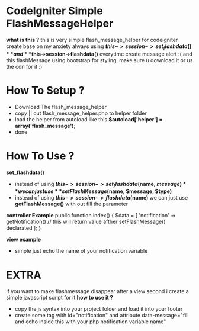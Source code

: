 # CodeIgniter Simple FlashMessageHelper

**what is this ?**
 this is very simple flash_message_helper for codeigniter create base on my anxiety 
 always using **$this->session->set_flashdata()** and **$this->session->flashdata()** everytime create message alert :(
 and this flashMessage using bootstrap for styling, make sure u download it or us the cdn for it :)

 # How To Setup ? 
 - Download The flash_message_helper
 - copy || cut flash_message_helper.php to helper folder
 - load the helper from autoload like this **$autoload['helper'] = array('flash_message');**
 - done

 # How To Use ?
 **set_flashdata()**
 - instead of using **$this->session->set_flashdata($name, $message)** we can just use **setFlashMessage($name, $message, $type)**
 - instead of using **$this->session->flashdata($name)** we can just use **getFlashMessage()** with out fill the parameter

 **controller Example**
 public function index()
 {
 	$data = [
 		'notification' => getNotification() // this will return value afther setFlashMessage() declarated
 	];
 }

 **view example**
 - simple just echo the name of your notification variable

 # EXTRA
 if you want to make flashmessage disappear after a view second i create a simple javascript script for it
 **how to use it ?**
 - copy the js syntax into your project folder and load it into your footer
 - create some tag with id="notification" and attribute data-message="fill and echo inside this with your php notification variable name"

